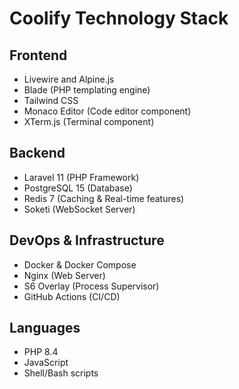 # Coolify Technology Stack

## Frontend

-   Livewire and Alpine.js
-   Blade (PHP templating engine)
-   Tailwind CSS
-   Monaco Editor (Code editor component)
-   XTerm.js (Terminal component)

## Backend

-   Laravel 11 (PHP Framework)
-   PostgreSQL 15 (Database)
-   Redis 7 (Caching & Real-time features)
-   Soketi (WebSocket Server)

## DevOps & Infrastructure

-   Docker & Docker Compose
-   Nginx (Web Server)
-   S6 Overlay (Process Supervisor)
-   GitHub Actions (CI/CD)

## Languages

-   PHP 8.4
-   JavaScript
-   Shell/Bash scripts
